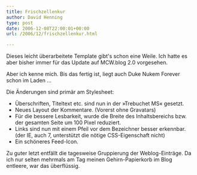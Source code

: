 ```yaml
---
title: Frischzellenkur
author: David Henning
type: post
date: 2006-12-08T22:00:01+00:00
url: /2006/12/frischzellenkur.html

---
```

Dieses leicht überarbeitete Template gibt's schon eine Weile. Ich hatte es aber bisher immer für das Update auf MCW.blog 2.0 vorgesehen.

Aber ich kenne mich. Bis das fertig ist, liegt auch Duke Nukem Forever schon im Laden &#8230;

Die Änderungen sind primär am Stylesheet:

  * Überschriften, Titeltext etc. sind nun in der »Trebuchet MS« gesetzt. 
  * Neues Layout der Kommentare. (Vorerst ohne Gravatars)
  * Für die bessere Lesbarkeit, wurde die Breite des Inhaltsbereichs bzw. der gesamten Seite um 100 Pixel reduziert.
  * Links sind nun mit einem Pfeil vor dem Bezeichner besser erkennbar. (der IE, auch 7, unterstützt die nötige CSS-Eigenschaft nicht)
  * Ein schöneres Feed-Icon.

Zu guter letzt entfällt die tagesweise Gruppierung der Weblog-Einträge. Da ich nur selten mehrmals am Tag meinen Gehirn-Papierkorb im Blog entleere, war das überflüssig.